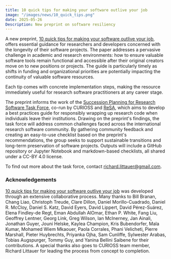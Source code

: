 ```yaml
---
title: 10 quick tips for making your software outlive your job
image: "/images/news/10_quick_tips.png"
date: 2025-05-26
Description: New preprint on software resiliency
---
```


A new preprint, [10 quick tips for making your software outlive your job](https://arxiv.org/abs/2505.06484), offers essential guidance for researchers and developers concerned with the longevity of their software projects. The paper addresses a pervasive challenge in academic and research environments: how to ensure valuable software tools remain functional and accessible after their original creators move on to new positions or projects. The guide is particularly timely as shifts in funding and organizational priorities are potentially impacting the continuity of valuable software resources.

Each tip comes with concrete implementation steps, making the resource immediately useful for research software practitioners at any career stage.

The preprint informs the work of the [Succession Planning for Research Software Task Force](https://www.researchsoft.org/tf-succession-planning/), co-run by CURIOSS and [ReSA](https://www.researchsoft.org/), which aims to develop a best practices guide for responsibly wrapping up research code when individuals leave their institutions. Drawing on the preprint's findings, the task force will address common challenges faced across the international research software community. By gathering community feedback and creating an easy-to-use checklist based on the preprint's recommendations, the group seeks to support sustainable transitions and long-term preservation of software projects. Outputs will include a GitHub repository or Jupyter Notebook and markdown-based checklists, all shared under a CC-BY 4.0 license.

To find out more about the task force, contact richard.littauer@gmail.com.

### Acknowledgements

[10 quick tips for making your software outlive your job](https://arxiv.org/abs/2505.06484) was developed through an extensive collaborative process. Many thanks to Bill Branan, Chang Liao, Christoph Treude, 
Clare Dillon, Daniel Morillo-Cuadrado, Daniel R. McCloy, Daniel S. Katz, David Eyers, David Lippert, David Pérez-Suárez, Elena Findley-de Regt, Eman Abdullah AlOmar, 
Ethan P. White, Fang Liu, Geoffrey Lentner, Georg Link, Greg Wilson, Ian McInerney, Jan Ainali, Jonathan Guyer, Jouni Helske, Kaylea Champion, Kris Bubendorfer, Mala Kumar, Mohamed Wiem Mkaouer, Paola Corrales, Phani Velicheti, Pierre Marshall, 
Pieter Huybrechts, Priyanka Ojha, Sam Cunliffe, Sylwester Arabas, Tobias Augspurger, Tommy Guy, and Yanina Bellini Saibene for their contributions. A special thanks also goes to CURIOSS team member, 
Richard Littauer for leading the process from concept to completion.
